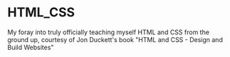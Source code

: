 # HTML_CSS
My foray into truly officially teaching myself HTML and CSS from the ground up, courtesy of Jon Duckett's book "HTML and CSS - Design and Build Websites"

